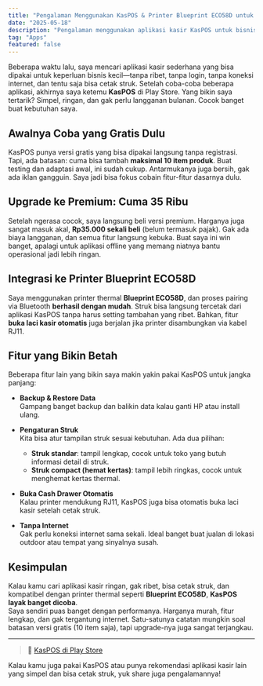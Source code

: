 ```yaml
---
title: "Pengalaman Menggunakan KasPOS & Printer Blueprint ECO58D untuk Cetak Struk Bisnis Kecil"
date: "2025-05-18"
description: "Pengalaman menggunakan aplikasi kasir KasPOS untuk bisnis kecil dengan printer thermal Blueprint ECO58D. Simpel, tanpa langganan, dan bisa cetak struk."
tag: "Apps"
featured: false
---
```


Beberapa waktu lalu, saya mencari aplikasi kasir sederhana yang bisa dipakai untuk keperluan bisnis kecil—tanpa ribet, tanpa login, tanpa koneksi internet, dan tentu saja bisa cetak struk. Setelah coba-coba beberapa aplikasi, akhirnya saya ketemu **KasPOS** di Play Store. Yang bikin saya tertarik? Simpel, ringan, dan gak perlu langganan bulanan. Cocok banget buat kebutuhan saya.

## Awalnya Coba yang Gratis Dulu

KasPOS punya versi gratis yang bisa dipakai langsung tanpa registrasi. Tapi, ada batasan: cuma bisa tambah **maksimal 10 item produk**. Buat testing dan adaptasi awal, ini sudah cukup. Antarmukanya juga bersih, gak ada iklan gangguin. Saya jadi bisa fokus cobain fitur-fitur dasarnya dulu.

## Upgrade ke Premium: Cuma 35 Ribu

Setelah ngerasa cocok, saya langsung beli versi premium. Harganya juga sangat masuk akal, **Rp35.000 sekali beli** (belum termasuk pajak). Gak ada biaya langganan, dan semua fitur langsung kebuka. Buat saya ini win banget, apalagi untuk aplikasi offline yang memang niatnya bantu operasional jadi lebih ringan.

## Integrasi ke Printer Blueprint ECO58D

Saya menggunakan printer thermal **Blueprint ECO58D**, dan proses pairing via Bluetooth **berhasil dengan mudah**. Struk bisa langsung tercetak dari aplikasi KasPOS tanpa harus setting tambahan yang ribet. Bahkan, fitur **buka laci kasir otomatis** juga berjalan jika printer disambungkan via kabel RJ11.

## Fitur yang Bikin Betah

Beberapa fitur lain yang bikin saya makin yakin pakai KasPOS untuk jangka panjang:

- **Backup & Restore Data**  
  Gampang banget backup dan balikin data kalau ganti HP atau install ulang.

- **Pengaturan Struk**  
  Kita bisa atur tampilan struk sesuai kebutuhan. Ada dua pilihan:

  - **Struk standar**: tampil lengkap, cocok untuk toko yang butuh informasi detail di struk.
  - **Struk compact (hemat kertas)**: tampil lebih ringkas, cocok untuk menghemat kertas thermal.

- **Buka Cash Drawer Otomatis**  
  Kalau printer mendukung RJ11, KasPOS juga bisa otomatis buka laci kasir setelah cetak struk.

- **Tanpa Internet**  
  Gak perlu koneksi internet sama sekali. Ideal banget buat jualan di lokasi outdoor atau tempat yang sinyalnya susah.

## Kesimpulan

Kalau kamu cari aplikasi kasir ringan, gak ribet, bisa cetak struk, dan kompatibel dengan printer thermal seperti **Blueprint ECO58D**, **KasPOS layak banget dicoba**.  
Saya sendiri puas banget dengan performanya. Harganya murah, fitur lengkap, dan gak tergantung internet. Satu-satunya catatan mungkin soal batasan versi gratis (10 item saja), tapi upgrade-nya juga sangat terjangkau.

---

> 🎯 [KasPOS di Play Store](https://play.google.com/store/apps/details?id=com.kaspos.app&hl=id)

Kalau kamu juga pakai KasPOS atau punya rekomendasi aplikasi kasir lain yang simpel dan bisa cetak struk, yuk share juga pengalamannya!
